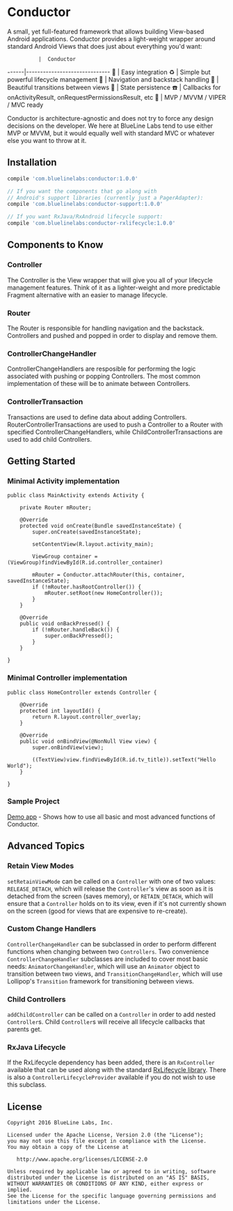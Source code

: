 # Conductor

A small, yet full-featured framework that allows building View-based Android applications. Conductor provides a light-weight wrapper around standard Android Views that does just about everything you'd want:

              |  Conductor
------|------------------------------
:tada: | Easy integration
:recycle: | Simple but powerful lifecycle management
:train: | Navigation and backstack handling
:twisted_rightwards_arrows: | Beautiful transitions between views
:floppy_disk: | State persistence
:phone: | Callbacks for onActivityResult, onRequestPermissionsResult, etc
:european_post_office: | MVP / MVVM / VIPER / MVC ready
	
Conductor is architecture-agnostic and does not try to force any design decisions on the developer. We here at BlueLine Labs tend to use either MVP or MVVM, but it would equally well with standard MVC or whatever else you want to throw at it.

## Installation

```gradle
compile 'com.bluelinelabs:conductor:1.0.0'

// If you want the components that go along with
// Android's support libraries (currently just a PagerAdapter):
compile 'com.bluelinelabs:conductor-support:1.0.0'

// If you want RxJava/RxAndroid lifecycle support:
compile 'com.bluelinelabs:conductor-rxlifecycle:1.0.0'
```

## Components to Know

### Controller

The Controller is the View wrapper that will give you all of your lifecycle management features. Think of it as a lighter-weight and more predictable Fragment alternative with an easier to manage lifecycle.

### Router

The Router is responsible for handling navigation and the backstack. Controllers and pushed and popped in order to display and remove them.

### ControllerChangeHandler

ControllerChangeHandlers are resposible for performing the logic associated with pushing or popping Controllers. The most common implementation of these will be to animate between Controllers.

### ControllerTransaction

Transactions are used to define data about adding Controllers. RouterControllerTransactions are used to push a Controller to a Router with specified ControllerChangeHandlers, while ChildControllerTransactions are used to add child Controllers.

## Getting Started

### Minimal Activity implementation

```
public class MainActivity extends Activity {

    private Router mRouter;

    @Override
    protected void onCreate(Bundle savedInstanceState) {
        super.onCreate(savedInstanceState);

        setContentView(R.layout.activity_main);
		
		ViewGroup container = (ViewGroup)findViewById(R.id.controller_container)
		
        mRouter = Conductor.attachRouter(this, container, savedInstanceState);
        if (!mRouter.hasRootController()) {
            mRouter.setRoot(new HomeController());
        }
    }

    @Override
    public void onBackPressed() {
        if (!mRouter.handleBack()) {
            super.onBackPressed();
        }
    }

}
```

### Minimal Controller implementation

```
public class HomeController extends Controller {

    @Override
    protected int layoutId() {
        return R.layout.controller_overlay;
    }

    @Override
    public void onBindView(@NonNull View view) {
        super.onBindView(view);
		
		((TextView)view.findViewById(R.id.tv_title)).setText("Hello World");
    }

}
```

### Sample Project

[Demo app](https://github.com/bluelinelabs/conductor/tree/master/demo) - Shows how to use all basic and most advanced functions of Conductor.

## Advanced Topics

### Retain View Modes
`setRetainViewMode` can be called on a `Controller` with one of two values: `RELEASE_DETACH`, which will release the `Controller`'s view as soon as it is detached from the screen (saves memory), or `RETAIN_DETACH`, which will ensure that a `Controller` holds on to its view, even if it's not currently shown on the screen (good for views that are expensive to re-create).

### Custom Change Handlers
`ControllerChangeHandler` can be subclassed in order to perform different functions when changing between two `Controllers`. Two convenience `ControllerChangeHandler` subclasses are included to cover most basic needs: `AnimatorChangeHandler`, which will use an `Animator` object to transition between two views, and `TransitionChangeHandler`, which will use Lollipop's `Transition` framework for transitioning between views.

### Child Controllers
`addChildController` can be called on a `Controller` in order to add nested `Controller`s. Child `Controller`s will receive all lifecycle callbacks that parents get.

### RxJava Lifecycle
If the RxLifecycle dependency has been added, there is an `RxController` available that can be used along with the standard [RxLifecycle library](https://github.com/trello/RxLifecycle). There is also a `ControllerLifecycleProvider` available if you do not wish to use this subclass. 

## License
```
Copyright 2016 BlueLine Labs, Inc.

Licensed under the Apache License, Version 2.0 (the "License");
you may not use this file except in compliance with the License.
You may obtain a copy of the License at

   http://www.apache.org/licenses/LICENSE-2.0

Unless required by applicable law or agreed to in writing, software
distributed under the License is distributed on an "AS IS" BASIS,
WITHOUT WARRANTIES OR CONDITIONS OF ANY KIND, either express or implied.
See the License for the specific language governing permissions and
limitations under the License.
```
